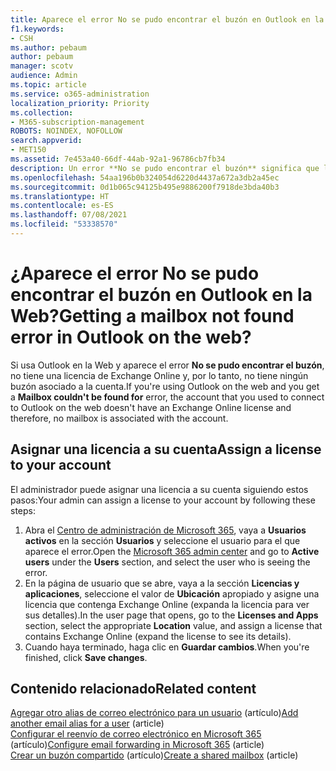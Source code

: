 ```yaml
---
title: Aparece el error No se pudo encontrar el buzón en Outlook en la Web
f1.keywords:
- CSH
ms.author: pebaum
author: pebaum
manager: scotv
audience: Admin
ms.topic: article
ms.service: o365-administration
localization_priority: Priority
ms.collection:
- M365-subscription-management
ROBOTS: NOINDEX, NOFOLLOW
search.appverid:
- MET150
ms.assetid: 7e453a40-66df-44ab-92a1-96786cb7fb34
description: Un error **No se pudo encontrar el buzón** significa que la cuenta que usó para conectarse a Outlook en la Web no tiene una licencia de Exchange Online.
ms.openlocfilehash: 54aa196b0b324054d6220d4437a672a3db2a45ec
ms.sourcegitcommit: 0d1b065c94125b495e9886200f7918de3bda40b3
ms.translationtype: HT
ms.contentlocale: es-ES
ms.lasthandoff: 07/08/2021
ms.locfileid: "53338570"
---
```

# <a name="getting-a-mailbox-not-found-error-in-outlook-on-the-web"></a><span data-ttu-id="b48b6-103">¿Aparece el error No se pudo encontrar el buzón en Outlook en la Web?</span><span class="sxs-lookup"><span data-stu-id="b48b6-103">Getting a mailbox not found error in Outlook on the web?</span></span>

<span data-ttu-id="b48b6-104">Si usa Outlook en la Web y aparece el error **No se pudo encontrar el buzón**, no tiene una licencia de Exchange Online y, por lo tanto, no tiene ningún buzón asociado a la cuenta.</span><span class="sxs-lookup"><span data-stu-id="b48b6-104">If you're using Outlook on the web and you get a  **Mailbox couldn't be found for**  error, the account that you used to connect to Outlook on the web doesn't have an Exchange Online license and therefore, no mailbox is associated with the account.</span></span> 

## <a name="assign-a-license-to-your-account"></a><span data-ttu-id="b48b6-105">Asignar una licencia a su cuenta</span><span class="sxs-lookup"><span data-stu-id="b48b6-105">Assign a license to your account</span></span>

<span data-ttu-id="b48b6-106">El administrador puede asignar una licencia a su cuenta siguiendo estos pasos:</span><span class="sxs-lookup"><span data-stu-id="b48b6-106">Your admin can assign a license to your account by following these steps:</span></span>

1. <span data-ttu-id="b48b6-107">Abra el [Centro de administración de Microsoft 365](https://admin.microsoft.com/adminportal/home#/homepage), vaya a **Usuarios activos** en la sección  **Usuarios** y seleccione el usuario para el que aparece el error.</span><span class="sxs-lookup"><span data-stu-id="b48b6-107">Open the  [Microsoft 365 admin center](https://admin.microsoft.com/adminportal/home#/homepage)  and go to  **Active users**  under the  **Users**  section, and select the user who is seeing the error.</span></span>
1. <span data-ttu-id="b48b6-108">En la página de usuario que se abre, vaya a la sección **Licencias y aplicaciones**, seleccione el valor de **Ubicación** apropiado y asigne una licencia que contenga Exchange Online (expanda la licencia para ver sus detalles).</span><span class="sxs-lookup"><span data-stu-id="b48b6-108">In the user page that opens, go to the  **Licenses and Apps**  section, select the appropriate  **Location**  value, and assign a license that contains Exchange Online (expand the license to see its details).</span></span> 
1. <span data-ttu-id="b48b6-109">Cuando haya terminado, haga clic en **Guardar cambios**.</span><span class="sxs-lookup"><span data-stu-id="b48b6-109">When you're finished, click  **Save changes**.</span></span>

## <a name="related-content"></a><span data-ttu-id="b48b6-110">Contenido relacionado</span><span class="sxs-lookup"><span data-stu-id="b48b6-110">Related content</span></span>

<span data-ttu-id="b48b6-111">[Agregar otro alias de correo electrónico para un usuario](../email/add-another-email-alias-for-a-user.md) (artículo)</span><span class="sxs-lookup"><span data-stu-id="b48b6-111">[Add another email alias for a user](../email/add-another-email-alias-for-a-user.md) (article)</span></span>\
<span data-ttu-id="b48b6-112">[Configurar el reenvío de correo electrónico en Microsoft 365](../email/configure-email-forwarding.md) (artículo)</span><span class="sxs-lookup"><span data-stu-id="b48b6-112">[Configure email forwarding in Microsoft 365](../email/configure-email-forwarding.md) (article)</span></span>\
<span data-ttu-id="b48b6-113">[Crear un buzón compartido](../email/create-a-shared-mailbox.md) (artículo)</span><span class="sxs-lookup"><span data-stu-id="b48b6-113">[Create a shared mailbox](../email/create-a-shared-mailbox.md) (article)</span></span>